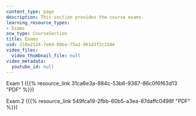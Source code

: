 ```yaml
---
content_type: page
description: This section provides the course exams.
learning_resource_types:
- Exams
ocw_type: CourseSection
title: Exams
uid: 210a2124-7e6d-00ba-75a1-061d3f2c158e
video_files:
  video_thumbnail_file: null
video_metadata:
  youtube_id: null
---
```


Exam 1 ({{% resource_link 31ca6e3a-884c-53b6-9387-86c0f6f63d13 "PDF" %}})

Exam 2 ({{% resource_link 549fca19-2fbb-60b5-a3ea-87daffc0498f "PDF" %}})